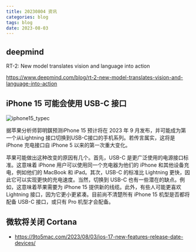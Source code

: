 ```yaml
---
title: 20230804 资讯
categories: blog 
tags: blog
date: 2023-08-03
---
```


## deepmind

RT-2: New model translates vision and language into action

https://www.deepmind.com/blog/rt-2-new-model-translates-vision-and-language-into-action

## iPhone 15 可能会使用 USB-C 接口

![iphone15_typec](https://cdn.jsdelivr.net/gh/YeeKal/img_land/blog/08/15-8.jpg)

据苹果分析师郭明錤预测iPhone 15 预计将在 2023 年 9 月发布，并可能成为第一个从Lightning 接口切换到USB-C接口的手机系列。若传言属实，这将是 iPhone 充电接口自 iPhone 5 以来的第一次重大变化。

苹果可能做出这种改变的原因有几个。首先，USB-C 是更广泛使用的电源接口标准。这意味着 iPhone 用户可以使用同一个充电器为他们的 iPhone 和其他设备充电，例如他们的 MacBook 和 iPad。其次，USB-C 的标准比 Lightning 更快，因此它可以实现更快的充电速度。当然，切换到 USB-C 也有一些潜在的缺点。例如，这意味着苹果需要为 iPhone 15 提供新的线缆。此外，有些人可能更喜欢 Lightning 接口，因为它更小更紧凑。目前尚不清楚所有 iPhone 15 机型是否都将配备 USB-C 接口，或只有 Pro 机型才会配备。

## 微软将关闭 Cortana

- https://9to5mac.com/2023/08/03/ios-17-new-features-release-date-devices/
